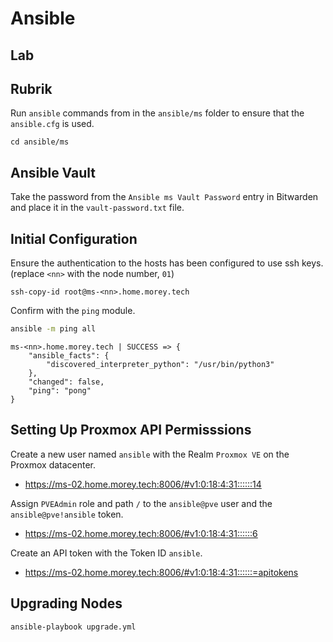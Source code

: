 # Ansible
## Lab

## Rubrik
Run `ansible` commands from in the `ansible/ms` folder to ensure that the `ansible.cfg` is used.

```
cd ansible/ms
```

## Ansible Vault
Take the password from the `Ansible ms Vault Password` entry in Bitwarden and place it in the `vault-password.txt` file.

## Initial Configuration
Ensure the authentication to the hosts has been configured to use ssh keys. (replace `<nn>` with the node number, `01`)
```
ssh-copy-id root@ms-<nn>.home.morey.tech
```

Confirm with the `ping` module.
```bash
ansible -m ping all
```

```
ms-<nn>.home.morey.tech | SUCCESS => {
    "ansible_facts": {
        "discovered_interpreter_python": "/usr/bin/python3"
    },
    "changed": false,
    "ping": "pong"
}
```

## Setting Up Proxmox API Permisssions
Create a new user named `ansible` with the Realm `Proxmox VE` on the Proxmox datacenter.
- https://ms-02.home.morey.tech:8006/#v1:0:18:4:31::::::14

Assign `PVEAdmin` role and path `/` to the `ansible@pve` user and the `ansible@pve!ansible` token.
- https://ms-02.home.morey.tech:8006/#v1:0:18:4:31::::::6

Create an API token with the Token ID `ansible`.
- https://ms-02.home.morey.tech:8006/#v1:0:18:4:31::::::=apitokens

## Upgrading Nodes
```
ansible-playbook upgrade.yml
```